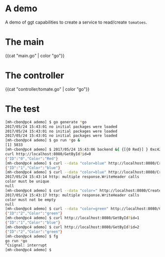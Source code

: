 # A demo

A demo of ggt capabilities to create a service to read/create `tomatoes`.

# The main

{{cat "main.go" | color "go"}}

# The controller

{{cat "controller/tomate.go" | color "go"}}

# The test

```sh
[mh-cbon@pc4 ademo] $ go generate *go
2017/05/24 15:43:01 no initial packages were loaded
2017/05/24 15:43:01 no initial packages were loaded
2017/05/24 15:43:01 no initial packages were loaded
[mh-cbon@pc4 ademo] $ go run *go &
[1] 5833
[mh-cbon@pc4 ademo] $ 2017/05/24 15:43:06 backend &{ {[{0 Red}] } 0xc4200781e0 0xc4200782a0 0xc420078240}
curl http://localhost:8080/GetById?id=0
{"ID":"0","Color":"Red"}
[mh-cbon@pc4 ademo] $ curl --data "color=blue" http://localhost:8080/Create
{"ID":"1","Color":"blue"}
[mh-cbon@pc4 ademo] $ curl --data "color=blue" http://localhost:8080/Create
2017/05/24 15:43:14 http: multiple response.WriteHeader calls
color must be unique
null
[mh-cbon@pc4 ademo] $ curl --data "color=" http://localhost:8080/Create
2017/05/24 15:43:17 http: multiple response.WriteHeader calls
color must not be empty
null
[mh-cbon@pc4 ademo] $ curl --data "color=green" http://localhost:8080/Create
{"ID":"2","Color":"green"}
[mh-cbon@pc4 ademo] $ curl http://localhost:8080/GetById?id=1
{"ID":"1","Color":"blue"}
[mh-cbon@pc4 ademo] $ curl http://localhost:8080/GetById?id=2
{"ID":"2","Color":"green"}
[mh-cbon@pc4 ademo] $ fg
go run *go
^Csignal: interrupt
[mh-cbon@pc4 ademo] $
```
